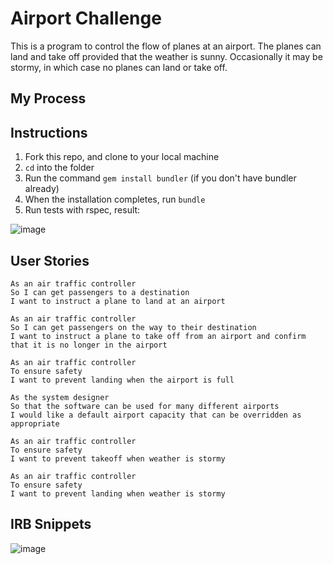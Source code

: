 Airport Challenge
=================

This is a program to control the flow of planes at an airport. The planes can land and take off provided that the weather is sunny. Occasionally it may be stormy, in which case no planes can land or take off.

My Process
---------

Instructions
---------

1. Fork this repo, and clone to your local machine
2. `cd` into the folder
3. Run the command `gem install bundler` (if you don't have bundler already)
4. When the installation completes, run `bundle`
5. Run tests with rspec, result:

![image](https://user-images.githubusercontent.com/75613073/138682651-22587962-8e9a-40eb-a970-245348b2f1c6.png)


User Stories
-----

```
As an air traffic controller 
So I can get passengers to a destination 
I want to instruct a plane to land at an airport

As an air traffic controller 
So I can get passengers on the way to their destination 
I want to instruct a plane to take off from an airport and confirm that it is no longer in the airport

As an air traffic controller 
To ensure safety 
I want to prevent landing when the airport is full 

As the system designer
So that the software can be used for many different airports
I would like a default airport capacity that can be overridden as appropriate

As an air traffic controller 
To ensure safety 
I want to prevent takeoff when weather is stormy 

As an air traffic controller 
To ensure safety 
I want to prevent landing when weather is stormy 
```
IRB Snippets
-----

![image](https://user-images.githubusercontent.com/75613073/138683210-2361f7a6-0573-4c1a-8373-771d3286b622.png)


